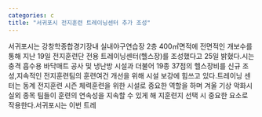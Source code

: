 ```yaml
---
categories: c
title: "서귀포시 전지훈련 트레이닝센터 추가 조성"
---
```

서귀포시는 강창학종합경기장내 실내야구연습장 2층 400㎡면적에 전면적인 개보수를 통해 지난 19일 전지훈련단 전용 트레이닝센터(헬스장)를 조성했다고 25일 밝혔다.시는 충격 흡수용 바닥매트 공사 및 냉난방 시설과 더불어 19종 37점의 헬스장비를 신규 조성,지속적인 전지훈련팀의 훈련여건 개선을 위해 시설 보강에 힘쓰고 있다.트레이닝 센터는 동계 전지훈련 시즌 체력훈련을 위한 시설로 중요한 역할을 하며 겨울 기상 악화시 실외 종목 팀들이 훈련의 연속성을 지속할 수 있게 해 지훈련지 선택 시 중요한 요소로 작용한다.서귀포시는 이번 트레